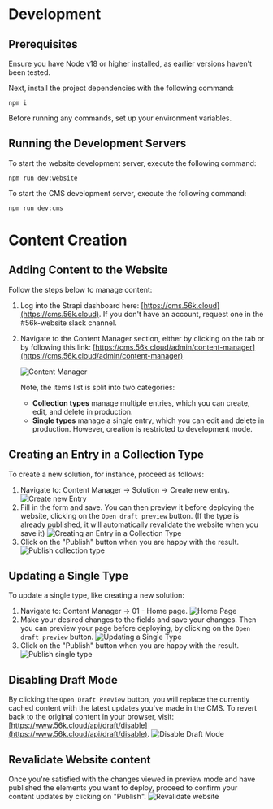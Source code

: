 # Development

## Prerequisites
Ensure you have Node v18 or higher installed, as earlier versions haven't been tested.

Next, install the project dependencies with the following command:

    npm i

Before running any commands, set up your environment variables.

## Running the Development Servers

To start the website development server, execute the following command:

    npm run dev:website

To start the CMS development server, execute the following command:

    npm run dev:cms

# Content Creation

## Adding Content to the Website
Follow the steps below to manage content:

1. Log into the Strapi dashboard here: [https://cms.56k.cloud](https://cms.56k.cloud). If you don't have an account, request one in the #56k-website slack channel.

2. Navigate to the Content Manager section, either by clicking on the tab or by following this link: [https://cms.56k.cloud/admin/content-manager](https://cms.56k.cloud/admin/content-manager)

    ![Content Manager](<readme-assets/content-manager.png>)

    Note, the items list is split into two categories:
    - **Collection types** manage multiple entries, which you can create, edit, and delete in production.
    - **Single types** manage a single entry, which you can edit and delete in production. However, creation is restricted to development mode.

## Creating an Entry in a Collection Type
To create a new solution, for instance, proceed as follows:

1. Navigate to: Content Manager -> Solution -> Create new entry.
  ![Create new Entry](readme-assets/create-new-entry.png)
2. Fill in the form and save. You can then preview it before deploying the website, clicking on the `Open draft preview` button.
(If the type is already published, it will automatically revalidate the website when you save it)
  ![Creating an Entry in a Collection Type](readme-assets/creating-an-entry-in-a-collection-type.png)
3. Click on the "Publish" button when you are happy with the result.
![Publish collection type](readme-assets/publish-collection-type.png)


## Updating a Single Type
To update a single type, like creating a new solution:

1. Navigate to: Content Manager -> 01 - Home page.
![Home Page](readme-assets/home-page.png)
2. Make your desired changes to the fields and save your changes. Then you can preview your page before deploying, by clicking on the `Open draft preview` button.
![Updating a Single Type](readme-assets/updating-a-single-type.png)
3. Click on the "Publish" button when you are happy with the result.
![Publish single type](readme-assets/publish-single-type.png)


## Disabling Draft Mode
By clicking the `Open Draft Preview` button, you will replace the currently cached content with the latest updates you've made in the CMS. To revert back to the original content in your browser, visit: [https://www.56k.cloud/api/draft/disable](https://www.56k.cloud/api/draft/disable).
![Disable Draft Mode](readme-assets/disable-draft-mode.png)

## Revalidate Website content
Once you're satisfied with the changes viewed in preview mode and have published the elements you want to deploy, proceed to confirm your content updates by clicking on "Publish".
![Revalidate website](readme-assets/revalidate-website.png)
